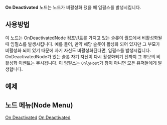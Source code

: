 <languages></languages>

**On Deactivated** 노드는 노드가 비활성화 됐을 때 임펄스를 발생시킵니다.

## 사용방법

이 노드는 OnDeactivatedNode 컴포넌트를 가지고 있는 슬롯이 월드에서
비활성화될 때 임펄스를 발생시킵니다. 예를 들어, 만약 해당 슬롯이 활성화
되어 있지만 그 부모가 비활성화 되어 있기 때문에 자기 자신도
비활성화된다면, 임펄스를 발생시킵니다. OnDeactivatedNode가 있는 슬롯
자기 자신이 다시 활성화되기 전까지 그 부모의 비활성화 이벤트는
무시됩니다. 이 임펄스는 `OnlyHost`가 참이 아니면 모든 유저들에게
발생합니다.

## 예제

## 노드 메뉴(Node Menu)

[On Deactivated](Category:Protoflux{{#translation:}} "wikilink") [On
Deactivated](Category:Protoflux:Flow:Events{{#translation:}} "wikilink")